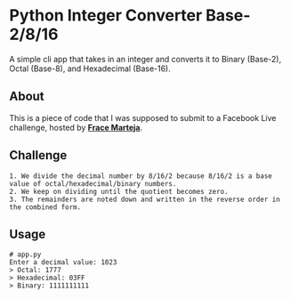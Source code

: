 # Python Integer Converter Base-2/8/16

A simple cli app that takes in an integer and converts it to Binary (Base-2), Octal (Base-8), and Hexadecimal (Base-16).

## About

This is a piece of code that I was supposed to submit to a Facebook Live challenge, hosted by **[Frace Marteja](https://www.facebook.com/frace.marteja/)**.

## Challenge
```
1. We divide the decimal number by 8/16/2 because 8/16/2 is a base value of octal/hexadecimal/binary numbers.
2. We keep on dividing until the quotient becomes zero.
3. The remainders are noted down and written in the reverse order in the combined form.
```

## Usage

```
# app.py
Enter a decimal value: 1023
> Octal: 1777
> Hexadecimal: 03FF
> Binary: 1111111111
```
